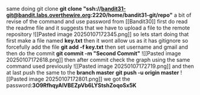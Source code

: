 same doing git clone 
 **git clone "ssh://bandit31-git@bandit.labs.overthewire.org:2220/home/bandit31-git/repo"**
 a bit of revise of the command and use password from [[Bandit30]]
 first do read the readme file and it suggests that we have to upload a file to the remote repository
 ![[Pasted image 20250107172345.png]]
 so lets start doing that 
 first make a file named **key.txt**
 then it wont allow us as it has gitignore so forcefully add the file 
 **git add -f key.txt**
 then set username and gmail
 and then do the commit
 **git commit -m "Second Commit"**
 ![[Pasted image 20250107172618.png]]
 then after commit check the graph using the same command used previously
![[Pasted image 20250107172719.png]]
and then at last push the same to the **branch master**
**git push -u origin master**
![[Pasted image 20250107172801.png]]
we got the password:**3O9RfhqyAlVBEZpVb6LYStshZoqoSx5K**
